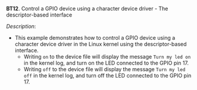 **BT12**. Control a GPIO device using a character device driver - The descriptor-based interface

*Description*:
- This example demonstrates how to control a GPIO device using a character device driver in the Linux kernel using the descriptor-based interface.
    - Writing `on` to the device file will display the message `Turn my led on` in the kernel log, and turn on the LED connected to the GPIO pin 17.
    - Writing `off` to the device file will display the message `Turn my led off` in the kernel log, and turn off the LED connected to the GPIO pin 17.
